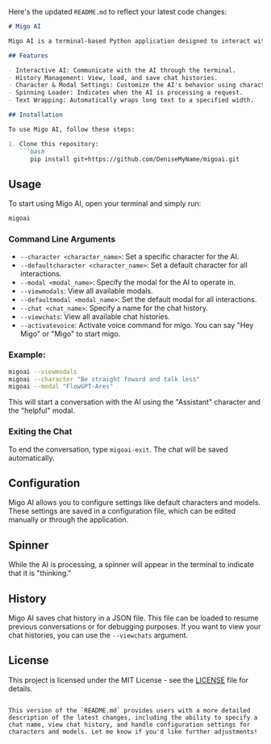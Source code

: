 Here's the updated `README.md` to reflect your latest code changes:

```markdown
# Migo AI

Migo AI is a terminal-based Python application designed to interact with AI models, allowing users to chat with an AI, manage chat histories, and customize AI settings. It supports various features such as saving chat history, using different models and characters, and displaying a spinning loader while the AI is processing.

## Features

- Interactive AI: Communicate with the AI through the terminal.
- History Management: View, load, and save chat histories.
- Character & Modal Settings: Customize the AI's behavior using characters and models.
- Spinning Loader: Indicates when the AI is processing a request.
- Text Wrapping: Automatically wraps long text to a specified width.

## Installation

To use Migo AI, follow these steps:

1. Clone this repository:
   ```bash
      pip install git+https://github.com/DeniseMyName/migoai.git
   ```

## Usage

To start using Migo AI, open your terminal and simply run:

```bash
migoai
```

### Command Line Arguments

- `--character <character_name>`: Set a specific character for the AI.
- `--defaultcharacter <character_name>`: Set a default character for all interactions.
- `--modal <modal_name>`: Specify the modal for the AI to operate in.
- `--viewmodals`: View all available modals.
- `--defaultmodal <modal_name>`: Set the default modal for all interactions.
- `--chat <chat_name>`: Specify a name for the chat history.
- `--viewchats`: View all available chat histories.
- `--activatevoice`: Activate voice command for migo. You can say "Hey Migo" or "Migo" to start migo.

### Example:

```bash
migoai --viewmodals
migoai --character "Be straight foward and talk less"
migoai --modal "FlowGPT-Ares"
```

This will start a conversation with the AI using the "Assistant" character and the "helpful" modal.

### Exiting the Chat

To end the conversation, type `migoai-exit`. The chat will be saved automatically.

## Configuration

Migo AI allows you to configure settings like default characters and models. These settings are saved in a configuration file, which can be edited manually or through the application.

## Spinner

While the AI is processing, a spinner will appear in the terminal to indicate that it is "thinking."

## History

Migo AI saves chat history in a JSON file. This file can be loaded to resume previous conversations or for debugging purposes. If you want to view your chat histories, you can use the `--viewchats` argument.

## License

This project is licensed under the MIT License - see the [LICENSE](LICENSE) file for details.
```

This version of the `README.md` provides users with a more detailed description of the latest changes, including the ability to specify a chat name, view chat history, and handle configuration settings for characters and models. Let me know if you'd like further adjustments!